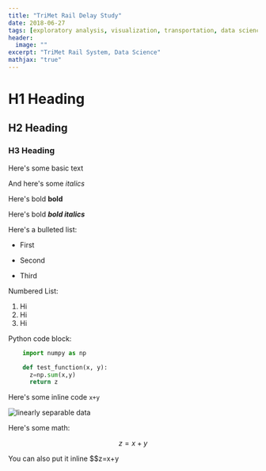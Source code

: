 ```yaml
---
title: "TriMet Rail Delay Study"
date: 2018-06-27
tags: [exploratory analysis, visualization, transportation, data science]
header:
  image: ""
excerpt: "TriMet Rail System, Data Science"
mathjax: "true"
---
```


# H1 Heading

## H2 Heading

### H3 Heading

Here's some basic text

And here's some *italics*

Here's bold **bold**

Here's bold ***bold italics***

Here's a bulleted list:
* First
+ Second
- Third

Numbered List:
1. Hi
2. Hi
3. Hi

Python code block:
```python
    import numpy as np

    def test_function(x, y):
      z=np.sum(x,y)
      return z
```

Here's some inline code `x+y`

<img src="{{ site.url }}{{ site.baseurl }}/images/taiwan.jpg" alt="linearly separable data" class="full">

Here's some math:

$$z=x+y$$

You can also put it inline $$z=x+y
